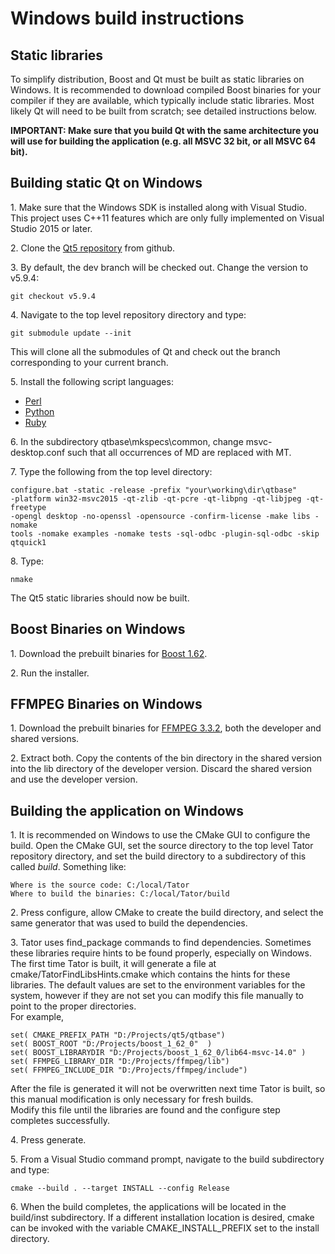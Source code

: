 Windows build instructions
==========================

Static libraries
----------------

To simplify distribution, Boost and Qt must be built as static 
libraries on Windows.  It is recommended to download compiled Boost 
binaries for your compiler if they are available, which typically include 
static libraries.  Most likely Qt will need to be built from 
scratch; see detailed instructions below.

**IMPORTANT: Make sure that you build Qt with the same architecture you
will use for building the application (e.g. all MSVC 32 bit, or all MSVC 
64 bit).**

Building static Qt on Windows
-----------------------------

1\. Make sure that the Windows SDK is installed along with Visual Studio.
    This project uses C++11 features which are only fully implemented on 
    Visual Studio 2015 or later.

2\. Clone the [Qt5 repository][QtRepo] from github.

3\. By default, the dev branch will be checked out.  Change the version to
    v5.9.4:

~~~~~~~~~~~~~~~~~~~~~~~~~~~~~~~~~~~~~~~~~~~~~~~~~~~~~~~~~~~~~~~~~~~~~{.sh}
git checkout v5.9.4
~~~~~~~~~~~~~~~~~~~~~~~~~~~~~~~~~~~~~~~~~~~~~~~~~~~~~~~~~~~~~~~~~~~~~

4\. Navigate to the top level repository directory and type:

~~~~~~~~~~~~~~~~~~~~~~~~~~~~~~~~~~~~~~~~~~~~~~~~~~~~~~~~~~~~~~~~~~~~~{.sh}
git submodule update --init
~~~~~~~~~~~~~~~~~~~~~~~~~~~~~~~~~~~~~~~~~~~~~~~~~~~~~~~~~~~~~~~~~~~~~

This will clone all the submodules of Qt and check out the branch
corresponding to your current branch.

5\. Install the following script languages:

* [Perl][Perl]
* [Python][Python]
* [Ruby][Ruby]

6\. In the subdirectory qtbase\\mkspecs\\common, change msvc-desktop.conf
    such that all occurrences of MD are replaced with MT.

7\. Type the following from the top level directory:

~~~~~~~~~~~~~~~~~~~~~~~~~~~~~~~~~~~~~~~~~~~~~~~~~~~~~~~~~~~~~~~~~~~~~{.sh}
configure.bat -static -release -prefix "your\working\dir\qtbase"
-platform win32-msvc2015 -qt-zlib -qt-pcre -qt-libpng -qt-libjpeg -qt-freetype
-opengl desktop -no-openssl -opensource -confirm-license -make libs -nomake
tools -nomake examples -nomake tests -sql-odbc -plugin-sql-odbc -skip qtquick1
~~~~~~~~~~~~~~~~~~~~~~~~~~~~~~~~~~~~~~~~~~~~~~~~~~~~~~~~~~~~~~~~~~~~~

8\. Type:

~~~~~~~~~~~~~~~~~~~~~~~~~~~~~~~~~~~~~~~~~~~~~~~~~~~~~~~~~~~~~~~~~~~~~{.sh}
nmake
~~~~~~~~~~~~~~~~~~~~~~~~~~~~~~~~~~~~~~~~~~~~~~~~~~~~~~~~~~~~~~~~~~~~~

The Qt5 static libraries should now be built.

Boost Binaries on Windows
------------------------------------
1\. Download the prebuilt binaries for [Boost 1.62][BoostBinaries].

2\. Run the installer.

FFMPEG Binaries on Windows
--------------------------
1\. Download the prebuilt binaries for [FFMPEG 3.3.2][FFMPEGBinaries], 
    both the developer and shared versions.

2\. Extract both.  Copy the contents of the bin directory in the shared
    version into the lib directory of the developer version.  Discard 
    the shared version and use the developer version.

Building the application on Windows
-----------------------------------

1\. It is recommended on Windows to use the CMake GUI to configure the
    build.  Open the CMake GUI, set the source directory to the top level
    Tator repository directory, and set the build directory to a
    subdirectory of this called *build*.  Something like:

    Where is the source code: C:/local/Tator
    Where to build the binaries: C:/local/Tator/build

2\. Press configure, allow CMake to create the build directory, and select
    the same generator that was used to build the dependencies.

3\. Tator uses find_package commands to find dependencies.  Sometimes
these libraries require hints to be found properly, especially on Windows.
The first time Tator is built, it will generate a file at
cmake/TatorFindLibsHints.cmake which contains the hints for these
libraries.  The default values are set to the environment variables for
the system, however if they are not set you can modify this file manually
to point to the proper directories.  
For example,  

    set( CMAKE_PREFIX_PATH "D:/Projects/qt5/qtbase")
    set( BOOST_ROOT "D:/Projects/boost_1_62_0"  )
    set( BOOST_LIBRARYDIR "D:/Projects/boost_1_62_0/lib64-msvc-14.0" )
    set( FFMPEG_LIBRARY_DIR "D:/Projects/ffmpeg/lib")
    set( FFMPEG_INCLUDE_DIR "D:/Projects/ffmpeg/include")

After the file is generated it will not be overwritten next time Tator is 
built, so this manual modification is only necessary for fresh builds.  
Modify this file until the libraries are found and the configure step 
completes successfully.

4\. Press generate.

5\. From a Visual Studio command prompt, navigate to the build subdirectory
    and type:

~~~~~~~~~~~~~~~~~~~~~~~~~~~~~~~~~~~~~~~~~~~~~~~~~~~~~~~~~~~~~~~~~~~~~{.sh}
cmake --build . --target INSTALL --config Release
~~~~~~~~~~~~~~~~~~~~~~~~~~~~~~~~~~~~~~~~~~~~~~~~~~~~~~~~~~~~~~~~~~~~~

6\. When the build completes, the applications will be located in the
    build/inst subdirectory.  If a different installation location is
    desired, cmake can be invoked with the variable CMAKE_INSTALL_PREFIX
    set to the install directory.

[QtRepo]: https://github.com/qt/qt5
[Perl]: https://www.perl.org/
[Python]: https://www.python.org/
[Ruby]: http://rubyinstaller.org/
[zlib]: https://github.com/madler/zlib
[libjpeg]: https://github.com/LuaDist/libjpeg
[libpng]: https://github.com/glennrp/libpng
[BoostBinaries]: https://sourceforge.net/projects/boost/files/boost-binaries/1.62.0/
[FFMPEGBinaries]: https://ffmpeg.zeranoe.com/builds/

